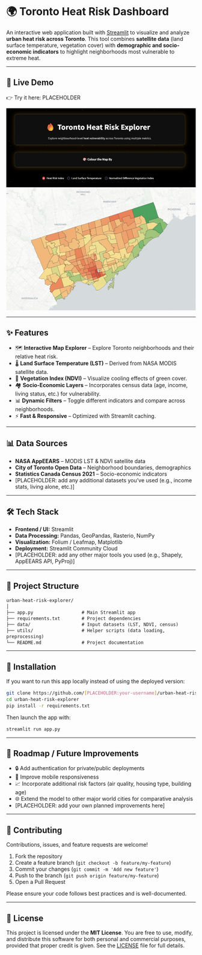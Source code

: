 # 🌍 Toronto Heat Risk Dashboard

An interactive web application built with [Streamlit](https://streamlit.io/) to visualize and analyze **urban heat risk across Toronto**.
This tool combines **satellite data** (land surface temperature, vegetation cover) with **demographic and socio-economic indicators** to highlight neighborhoods most vulnerable to extreme heat.

---

## 🚀 Live Demo

👉 Try it here: PLACEHOLDER

![App Screenshot](data/processed/app-screenshot.jpg)

---

## ✨ Features

- 🗺️ **Interactive Map Explorer** – Explore Toronto neighborhoods and their relative heat risk.
- 🌡️ **Land Surface Temperature (LST)** – Derived from NASA MODIS satellite data.
- 🌿 **Vegetation Index (NDVI)** – Visualize cooling effects of green cover.
- 🏘️ **Socio-Economic Layers** – Incorporates census data (age, income, living status, etc.) for vulnerability.
- 📊 **Dynamic Filters** – Toggle different indicators and compare across neighborhoods.
- ⚡ **Fast & Responsive** – Optimized with Streamlit caching.

---

## 📊 Data Sources

- **NASA AppEEARS** – MODIS LST & NDVI satellite data
- **City of Toronto Open Data** – Neighborhood boundaries, demographics
- **Statistics Canada Census 2021** – Socio-economic indicators
- [PLACEHOLDER: add any additional datasets you’ve used (e.g., income stats, living alone, etc.)]

---

## 🛠️ Tech Stack

- **Frontend / UI:** Streamlit
- **Data Processing:** Pandas, GeoPandas, Rasterio, NumPy
- **Visualization:** Folium / Leafmap, Matplotlib
- **Deployment:** Streamlit Community Cloud
- [PLACEHOLDER: add any other major tools you used (e.g., Shapely, AppEEARS API, PyProj)]

---

## 📂 Project Structure

```plaintext
urban-heat-risk-explorer/
│
├── app.py                  # Main Streamlit app
├── requirements.txt        # Project dependencies
├── data/                   # Input datasets (LST, NDVI, census)
├── utils/                  # Helper scripts (data loading, preprocessing)
└── README.md               # Project documentation
```

---

## 🔧 Installation

If you want to run this app locally instead of using the deployed version:

```bash
git clone https://github.com/[PLACEHOLDER:your-username]/urban-heat-risk-explorer.git
cd urban-heat-risk-explorer
pip install -r requirements.txt
```

Then launch the app with:

```bash
streamlit run app.py
```

---

## 📌 Roadmap / Future Improvements

- 🔒 Add authentication for private/public deployments
- 📱 Improve mobile responsiveness
- 📈 Incorporate additional risk factors (air quality, housing type, building age)
- 🌐 Extend the model to other major world cities for comparative analysis
- [PLACEHOLDER: add your own planned improvements here]

---

## 🤝 Contributing

Contributions, issues, and feature requests are welcome!

1. Fork the repository
2. Create a feature branch (`git checkout -b feature/my-feature`)
3. Commit your changes (`git commit -m 'Add new feature'`)
4. Push to the branch (`git push origin feature/my-feature`)
5. Open a Pull Request

Please ensure your code follows best practices and is well-documented.

---

## 📄 License

This project is licensed under the **MIT License**.
You are free to use, modify, and distribute this software for both personal and commercial purposes, provided that proper credit is given. See the [LICENSE](LICENSE) file for full details.

